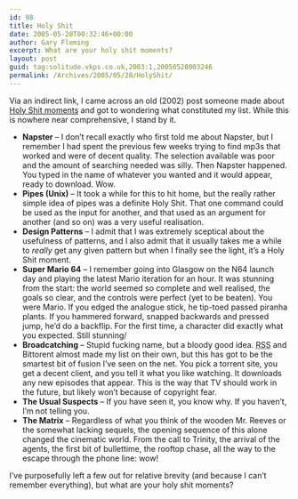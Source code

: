 ```yaml
---
id: 98
title: Holy Shit
date: 2005-05-28T00:32:46+00:00
author: Gary Fleming
excerpt: What are your holy shit moments?
layout: post
guid: tag:solitude.vkps.co.uk,2003:1,20050528003246
permalink: /Archives/2005/05/28/HolyShit/
---
```

Via an indirect link, I came across an old (2002) post someone made about [Holy Shit moments](http://www.randsinrepose.com/archives/2002/07/10/the_dark_underbelly_of_holy_shit.html) and got to wondering what constituted my list. While this is nowhere near comprehensive, I stand by it.

  * **Napster** &#8211; I don&#8217;t recall exactly who first told me about Napster, but I remember I had spent the previous few weeks trying to find mp3s that worked and were of decent quality. The selection available was poor and the amount of searching needed was silly. Then Napster happened. You typed in the name of whatever you wanted and it would appear, ready to download. Wow.
  * **Pipes (Unix)** &#8211; It took a while for this to hit home, but the really rather simple idea of pipes was a definite Holy Shit. That one command could be used as the input for another, and that used as an argument for another (and so on) was a very useful realisation.
  * **Design Patterns** &#8211; I admit that I was extremely sceptical about the usefulness of patterns, and I also admit that it usually takes me a while to _really_ get any given pattern but when I finally see the light, it&#8217;s a Holy Shit moment.
  * **Super Mario 64** &#8211; I remember going into Glasgow on the N64 launch day and playing the latest Mario iteration for an hour. It was stunning from the start: the world seemed so complete and well realised, the goals so clear, and the controls were perfect (yet to be beaten). You were Mario. If you edged the analogue stick, he tip-toed passed piranha plants. If you hammered forward, snapped backwards and pressed jump, he&#8217;d do a backflip. For the first time, a character did exactly what you expected. Still stunning/
  * **Broadcatching** &#8211; Stupid fucking name, but a bloody good idea. <acronym title="Rich Site Summary">RSS</acronym> and Bittorent almost made my list on their own, but this has got to be the smartest bit of fusion I&#8217;ve seen on the net. You pick a torrent site, you get a decent client, and you tell it what you like watching. It downloads any new episodes that appear. This is the way that TV should work in the future, but likely won&#8217;t because of copyright fear.
  * **The Usual Suspects** &#8211; If you have seen it, you know why. If you haven&#8217;t, I&#8217;m not telling you.
  * **The Matrix** &#8211; Regardless of what you think of the wooden Mr. Reeves or the somewhat lacking sequels, the opening sequence of this alone changed the cinematic world. From the call to Trinity, the arrival of the agents, the first bit of bullettime, the rooftop chase, all the way to the escape through the phone line: wow!

I&#8217;ve purposefully left a few out for relative brevity (and because I can&#8217;t remember everything), but what are your holy shit moments?